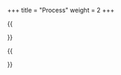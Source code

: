 +++
title = "Process"
weight = 2
+++

{{<section title="The development process">}}

{{</section>}}
